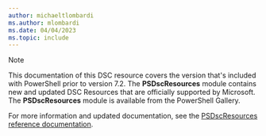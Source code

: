 ```yaml
---
author: michaeltlombardi
ms.author: mlombardi
ms.date: 04/04/2023
ms.topic: include
---
```

> [!NOTE]
> This documentation of this DSC resource covers the version that's included with PowerShell prior
> to version 7.2. The **PSDscResources** module contains new and updated DSC Resources that are
> officially supported by Microsoft. The **PSDscResources** module is available from the PowerShell
> Gallery.
>
> For more information and updated documentation, see the
> [PSDscResources reference documentation](/powershell/dsc/reference/psdscresources/overview?view=dsc-2.0&preserve-view=true).
